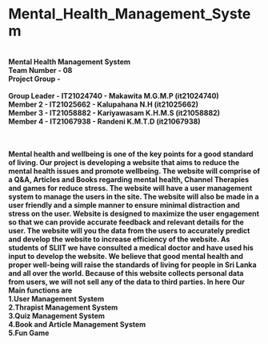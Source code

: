 # Mental_Health_Management_System
<br>
<b> Mental Health Management System </br>
Team Number - 08 </br>
Project Group - </br>
<br>
Group Leader - IT21024740 - Makawita M.G.M.P (it21024740) </br>
Member 2 - IT21025662 - Kalupahana N.H (it21025662) </br> 
Member 3 - IT21058882 - Kariyawasam K.H.M.S (it21058882) </br>
Member 4 - IT21067938 - Randeni K.M.T.D (it21067938) </br><br><br>

Mental health and wellbeing is one of the key points for a good standard of living. Our project is developing a website that aims to reduce the 
mental health issues and promote wellbeing. The website will comprise of a Q&A, Articles and Books regarding mental health, Channel Therapies and games for 
reduce stress. The website will have a user management system to manage the users in the site. The website will also 
be made in a user friendly and a simple manner to ensure minimal distraction and stress on the user. Website is designed to maximize the user 
engagement so that we can provide accurate feedback and relevant details for the user. The website will you the data from the users to accurately 
predict and develop the website to increase efficiency of the website. As students of SLIIT we have consulted a medical doctor and have used 
his input to develop the website. We believe that good mental health and proper well-being will raise the standards of living for people in Sri Lanka and all over the world. Because of this website collects personal data from users, we will not sell any of the data to third parties.
In here Our Main functions are  <br>
1.User Management System <br>
2.Thrapist Management System <br> 
3.Quiz Management System <br>
4.Book and Article Management System <br>
5.Fun Game
